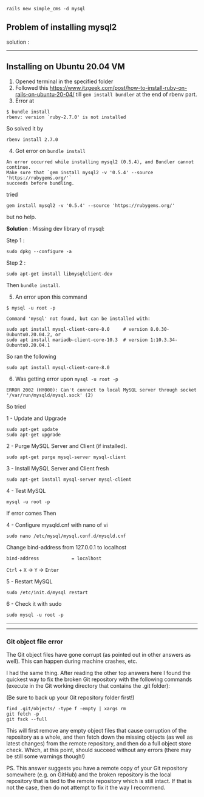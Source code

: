 ```
rails new simple_cms -d mysql
```

## Problem of installing mysql2

solution :

---

## Installing on Ubuntu 20.04 VM

1. Opened terminal in the specified folder
2. Followed this https://www.itzgeek.com/post/how-to-install-ruby-on-rails-on-ubuntu-20-04/ till `gem install bundler` at the end of rbenv part.
3. Error at

```
$ bundle install
rbenv: version `ruby-2.7.0' is not installed
```

So solved it by

```
rbenv install 2.7.0
```

4. Got error on `bundle install`

```
An error occurred while installing mysql2 (0.5.4), and Bundler cannot
continue.
Make sure that `gem install mysql2 -v '0.5.4' --source 'https://rubygems.org/'`
succeeds before bundling.
```

tried

```
gem install mysql2 -v '0.5.4' --source 'https://rubygems.org/'
```

but no help.

**Solution** :
Missing dev library of mysql:

Step 1 :

```
sudo dpkg --configure -a
```

Step 2 :

```
sudo apt-get install libmysqlclient-dev
```

Then `bundle install`.

5. An error upon this command

```
$ mysql -u root -p

Command 'mysql' not found, but can be installed with:

sudo apt install mysql-client-core-8.0     # version 8.0.30-0ubuntu0.20.04.2, or
sudo apt install mariadb-client-core-10.3  # version 1:10.3.34-0ubuntu0.20.04.1
```

So ran the following

```
sudo apt install mysql-client-core-8.0
```

6. Was getting error upon `mysql -u root -p`

```
ERROR 2002 (HY000): Can't connect to local MySQL server through socket '/var/run/mysqld/mysql.sock' (2)
```

So tried

1 - Update and Upgrade

```
sudo apt-get update
sudo apt-get upgrade
```

2 - Purge MySQL Server and Client (if installed).

```
sudo apt-get purge mysql-server mysql-client
```

3 - Install MySQL Server and Client fresh

```
sudo apt-get install mysql-server mysql-client
```

4 - Test MySQL

```
mysql -u root -p
```

If error comes Then

4 - Configure mysqld.cnf with nano of vi

```
sudo nano /etc/mysql/mysql.conf.d/mysqld.cnf
```

Change bind-address from 127.0.0.1 to localhost

```
bind-address            = localhost
```

`Ctrl` + `X` -> `Y` -> `Enter`

5 - Restart MySQL

```
sudo /etc/init.d/mysql restart
```

6 - Check it with sudo

```
sudo mysql -u root -p
```

---
---

### Git object file error

The Git object files have gone corrupt (as pointed out in other answers as well). This can happen during machine crashes, etc.

I had the same thing. After reading the other top answers here I found the quickest way to fix the broken Git repository with the following commands (execute in the Git working directory that contains the .git folder):

(Be sure to back up your Git repository folder first!)

```
find .git/objects/ -type f -empty | xargs rm
git fetch -p
git fsck --full
```
This will first remove any empty object files that cause corruption of the repository as a whole, and then fetch down the missing objects (as well as latest changes) from the remote repository, and then do a full object store check. Which, at this point, should succeed without any errors (there may be still some warnings though!)

PS. This answer suggests you have a remote copy of your Git repository somewhere (e.g. on GitHub) and the broken repository is the local repository that is tied to the remote repository which is still intact. If that is not the case, then do not attempt to fix it the way I recommend.


